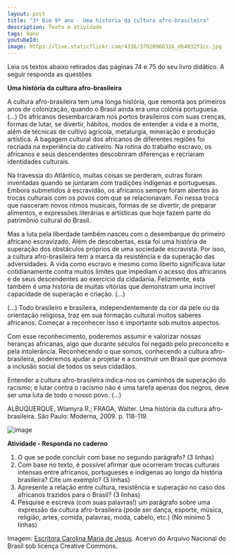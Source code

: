 ```yaml
---
layout: post
title: "3º Bim 9º ano - Uma história da cultura afro-brasileira"
description: Texto e atividade
tags: 9ano
youtubeId:
image: https://live.staticflickr.com/4338/37020960316_d64932f1cc.jpg
---
```

Leia os textos abaixo retirados das páginas 74 e 75 do seu livro didático. A seguir responda as questões 

**Uma história da cultura afro-brasileira**

A cultura afro-brasileira tem uma longa história, que remonta aos primeiros anos de colonização, quando o Brasil ainda era uma colônia portuguesa. (...) Os africanos desembarcaram nos portos brasileiros com suas crenças, formas de lutar, se divertir, hábitos, modos de entender a vida e a morte, além de técnicas de cultivo agrícola, metalurgia, mineração e produção artística. A bagagem cultural dos  africanos  de  diferentes  regiões  foi  recriada  na  experiência  do  cativeiro.  Na rotina do trabalho escravo, os africanos e seus descendentes descobriram diferenças e recriaram identidades culturais.

Na travessia do Atlântico, muitas coisas se perderam, outras foram inventadas quando se juntaram com tradições indígenas e portuguesas. Embora submetidos à escravidão, os africanos sempre foram abertos às trocas culturais com os povos com que se relacionavam. Foi nessa troca que nasceram novos ritmos musicais, formas de se divertir, de preparar alimentos, e expressões literárias e artísticas que hoje fazem parte do patrimônio cultural do Brasil.

Mas  a  luta  pela  liberdade  também nasceu com o desembarque do primeiro africano escravizado. Além de descobertas, essa foi uma história de superação dos obstáculos próprios  de  uma sociedade  escravista. Por isso, a cultura afro-brasileira tem a marca da resistência e da superação das adversidades. A vida como escravo e mesmo como liberto significava  lutar  cotidianamente  contra muitos limites  que  impediam  o  acesso  dos africanos e de seus descendentes ao exercício da cidadania. Felizmente, esta também é uma história de muitas vitórias que demonstram uma incrível capacidade de superação e criação. (...)

(...) Todo brasileiro e brasileira, independentemente da cor da pele ou da orientação religiosa,  traz  em  sua  formação  cultural muitos  saberes  africanos.  Começar  a  reconhecer isso é importante sob muitos aspectos.

Com  esse  reconhecimento,  poderemos  assumir  e  valorizar  nossas  heranças africanas, algo que durante séculos foi negado pelo preconceito e pela intolerância. Reconhecendo o que somos, conhecendo a cultura afro-brasileira, poderemos ajudar a projetar e a construir um Brasil que promova a inclusão social de todos os seus cidadãos.

Entender  a  cultura  afro-brasileira  indica-nos  os  caminhos  de  superação  do racismo;  e  lutar  contra  o  racismo  não  é  uma  tarefa  apenas  dos  negros,  deve  ser uma luta de todo o nosso povo. (...)

ALBUQUERQUE, Wlamyra R.; FRAGA, Walter. Uma história da cultura afro-brasileira. São Paulo: Moderna, 2009. p. 118-119.

![image](https://live.staticflickr.com/4338/37020960316_d64932f1cc.jpg)

**Atividade - Responda no caderno**

1. O que se pode concluir com base no segundo parágrafo? (3 linhas)
2. Com  base  no  texto,  é  possível  afirmar  que  ocorreram  trocas  culturais  intensas entre  africanos,  portugueses  e  indígenas  ao  longo  da  história  brasileira?  Cite um exemplo? (3 linhas)
3. Apresente a relação entre cultura, resistência e superação no caso dos 
africanos trazidos para o Brasil? (3 linhas)
4. Pesquise e escreva (com suas palavras!) um parágrafo sobre uma expressão da cultura afro-brasileira (pode ser dança, esporte, música, religião, artes, comida, palavras, moda, cabelo, etc.) (No mínimo 5 linhas) 

Imagem: [Escritora Carolina Maria de Jesus](https://search.creativecommons.org/photos/25031aa3-00b5-45f6-9321-502a4e2cdf88). Acervo do Arquivo Nacional do Brasil sob licença Creative Commons.
